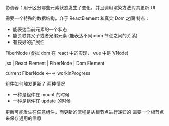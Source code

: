 协调器：用于区分哪些元素状态发生了变化，并且调用渲染方法对其更新 UI

需要一个特殊的数据结构，介于 ReactElement 和真实 Dom 之间
特点：

- 能表达当前元素的一个状态
- 能关联其父子或者兄弟元素 (能表达不同 dom 节点之间的关系)
- 有良好的扩展性

FiberNode (虚拟 dom 在 react 中的实现， vue 中是 VNode)

jsx | React Element | FiberNode | Dom Element

current FiberNode <===> workInProgress

<!--  -->

组件如何触发更新？
两种情况

- 一种是组件在 mount 的时候
- 一种是组件在 update 的时候

更新可能发生在任意组件，而更新的流程是从根节点进行递归的
需要一个根节点来保存通用的信息


